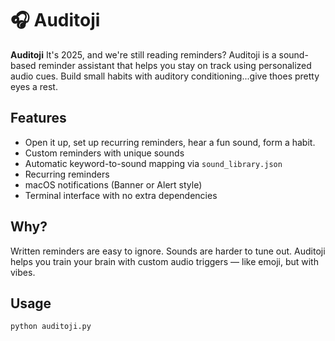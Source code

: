 # 🎧 Auditoji

**Auditoji** It's 2025, and we're still reading reminders? Auditoji is a sound-based reminder assistant that helps you stay on track using personalized audio cues. Build small habits with auditory conditioning...give thoes pretty eyes a rest.

## Features
- Open it up, set up recurring reminders, hear a fun sound, form a habit.
- Custom reminders with unique sounds
- Automatic keyword-to-sound mapping via `sound_library.json`
- Recurring reminders
- macOS notifications (Banner or Alert style)
- Terminal interface with no extra dependencies

## Why?
Written reminders are easy to ignore. Sounds are harder to tune out. Auditoji helps you train your brain with custom audio triggers — like emoji, but with vibes.

##  Usage

```bash
python auditoji.py

